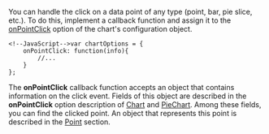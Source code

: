 You can handle the click on a data point of any type (point, bar, pie slice, etc.). To do this, implement a callback function and assign it to the [onPointClick](/api-reference/20%20Data%20Visualization%20Widgets/BaseChart/1%20Configuration/onPointClick.md '/Documentation/ApiReference/Data_Visualization_Widgets/dxChart/Configuration/#onPointClick') option of the chart's configuration object.

	<!--JavaScript-->var chartOptions = {
		onPointClick: function(info){
			//...
		}
	};

The **onPointClick** callback function accepts an object that contains information on the click event. Fields of this object are described in the **onPointClick** option description of [Chart](/api-reference/20%20Data%20Visualization%20Widgets/BaseChart/1%20Configuration/onPointClick.md '/Documentation/ApiReference/Data_Visualization_Widgets/dxChart/Configuration/#onPointClick') and [PieChart](/api-reference/20%20Data%20Visualization%20Widgets/15%20dxPieChart/1%20Configuration/onPointClick.md '/Documentation/ApiReference/Data_Visualization_Widgets/dxPieChart/Configuration/#onPointClick'). Among these fields, you can find the clicked point. An object that represents this point is described in the [Point](/api-reference/20%20Data%20Visualization%20Widgets/10%20dxChart/7%20Chart%20Elements/Point '/Documentation/ApiReference/Data_Visualization_Widgets/dxChart/Chart_Elements/Point/') section.